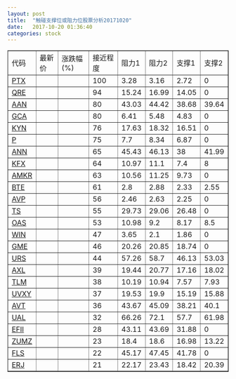 ```yaml
---
layout: post
title:  "触碰支撑位或阻力位股票分析20171020"
date:   2017-10-20 01:36:40
categories: stock
---
```

<script type="text/javascript">
var stockList = []
stockList.push('gb_ptx');
stockList.push('gb_qre');
stockList.push('gb_aan');
stockList.push('gb_gca');
stockList.push('gb_kyn');
stockList.push('gb_p');
stockList.push('gb_ann');
stockList.push('gb_kfx');
stockList.push('gb_amkr');
stockList.push('gb_bte');
stockList.push('gb_avp');
stockList.push('gb_ts');
stockList.push('gb_oas');
stockList.push('gb_win');
stockList.push('gb_gme');
stockList.push('gb_urs');
stockList.push('gb_axl');
stockList.push('gb_tlm');
stockList.push('gb_uvxy');
stockList.push('gb_avt');
stockList.push('gb_ual');
stockList.push('gb_efii');
stockList.push('gb_zumz');
stockList.push('gb_fls');
stockList.push('gb_erj');
</script>
<table border="1">
 <tr>
 <td>代码</td>
 <td>最新价</td>
 <td>涨跌幅(%)</td>
 <td>接近程度</td>
 <td>阻力1</td>
 <td>阻力2</td>
 <td>支撑1</td>
 <td>支撑2</td>
</tr>
  <tr id="ptx" class="green">
  <td><a href="http://stock.finance.sina.com.cn/usstock/quotes/PTX.html" target="_blank">PTX</a></td><td></td><td></td><td>100</td><td>3.28</td><td>3.16</td><td>2.72</td><td>0</td></tr>
  <tr id="qre" class="red">
  <td><a href="http://stock.finance.sina.com.cn/usstock/quotes/QRE.html" target="_blank">QRE</a></td><td></td><td></td><td>94</td><td>15.24</td><td>16.99</td><td>14.05</td><td>0</td></tr>
  <tr id="aan" class="red">
  <td><a href="http://stock.finance.sina.com.cn/usstock/quotes/AAN.html" target="_blank">AAN</a></td><td></td><td></td><td>80</td><td>43.03</td><td>44.42</td><td>38.68</td><td>39.64</td></tr>
  <tr id="gca" class="green">
  <td><a href="http://stock.finance.sina.com.cn/usstock/quotes/GCA.html" target="_blank">GCA</a></td><td></td><td></td><td>80</td><td>6.41</td><td>5.48</td><td>4.83</td><td>0</td></tr>
  <tr id="kyn" class="green">
  <td><a href="http://stock.finance.sina.com.cn/usstock/quotes/KYN.html" target="_blank">KYN</a></td><td></td><td></td><td>76</td><td>17.63</td><td>18.32</td><td>16.51</td><td>0</td></tr>
  <tr id="p" class="red">
  <td><a href="http://stock.finance.sina.com.cn/usstock/quotes/P.html" target="_blank">P</a></td><td></td><td></td><td>75</td><td>7.7</td><td>8.34</td><td>6.87</td><td>0</td></tr>
  <tr id="ann" class="red">
  <td><a href="http://stock.finance.sina.com.cn/usstock/quotes/ANN.html" target="_blank">ANN</a></td><td></td><td></td><td>65</td><td>45.43</td><td>46.13</td><td>38</td><td>41.99</td></tr>
  <tr id="kfx" class="green">
  <td><a href="http://stock.finance.sina.com.cn/usstock/quotes/KFX.html" target="_blank">KFX</a></td><td></td><td></td><td>64</td><td>10.97</td><td>11.1</td><td>7.4</td><td>8</td></tr>
  <tr id="amkr" class="green">
  <td><a href="http://stock.finance.sina.com.cn/usstock/quotes/AMKR.html" target="_blank">AMKR</a></td><td></td><td></td><td>63</td><td>10.56</td><td>11.25</td><td>9.73</td><td>0</td></tr>
  <tr id="bte" class="green">
  <td><a href="http://stock.finance.sina.com.cn/usstock/quotes/BTE.html" target="_blank">BTE</a></td><td></td><td></td><td>61</td><td>2.8</td><td>2.88</td><td>2.33</td><td>2.55</td></tr>
  <tr id="avp" class="green">
  <td><a href="http://stock.finance.sina.com.cn/usstock/quotes/AVP.html" target="_blank">AVP</a></td><td></td><td></td><td>56</td><td>2.46</td><td>2.63</td><td>2.25</td><td>0</td></tr>
  <tr id="ts" class="green">
  <td><a href="http://stock.finance.sina.com.cn/usstock/quotes/TS.html" target="_blank">TS</a></td><td></td><td></td><td>55</td><td>29.73</td><td>29.06</td><td>26.48</td><td>0</td></tr>
  <tr id="oas" class="green">
  <td><a href="http://stock.finance.sina.com.cn/usstock/quotes/OAS.html" target="_blank">OAS</a></td><td></td><td></td><td>53</td><td>10.98</td><td>9.2</td><td>8.17</td><td>8.5</td></tr>
  <tr id="win" class="green">
  <td><a href="http://stock.finance.sina.com.cn/usstock/quotes/WIN.html" target="_blank">WIN</a></td><td></td><td></td><td>47</td><td>3.65</td><td>2.1</td><td>1.86</td><td>0</td></tr>
  <tr id="gme" class="red">
  <td><a href="http://stock.finance.sina.com.cn/usstock/quotes/GME.html" target="_blank">GME</a></td><td></td><td></td><td>46</td><td>20.26</td><td>20.85</td><td>18.74</td><td>0</td></tr>
  <tr id="urs" class="green">
  <td><a href="http://stock.finance.sina.com.cn/usstock/quotes/URS.html" target="_blank">URS</a></td><td></td><td></td><td>44</td><td>57.26</td><td>58.7</td><td>46.13</td><td>53.03</td></tr>
  <tr id="axl" class="green">
  <td><a href="http://stock.finance.sina.com.cn/usstock/quotes/AXL.html" target="_blank">AXL</a></td><td></td><td></td><td>39</td><td>19.44</td><td>20.77</td><td>17.16</td><td>18.02</td></tr>
  <tr id="tlm" class="green">
  <td><a href="http://stock.finance.sina.com.cn/usstock/quotes/TLM.html" target="_blank">TLM</a></td><td></td><td></td><td>38</td><td>10.19</td><td>10.94</td><td>7.57</td><td>7.93</td></tr>
  <tr id="uvxy" class="green">
  <td><a href="http://stock.finance.sina.com.cn/usstock/quotes/UVXY.html" target="_blank">UVXY</a></td><td></td><td></td><td>37</td><td>19.53</td><td>19.9</td><td>15.19</td><td>15.88</td></tr>
  <tr id="avt" class="green">
  <td><a href="http://stock.finance.sina.com.cn/usstock/quotes/AVT.html" target="_blank">AVT</a></td><td></td><td></td><td>36</td><td>43.67</td><td>45.09</td><td>38.21</td><td>40.1</td></tr>
  <tr id="ual" class="red">
  <td><a href="http://stock.finance.sina.com.cn/usstock/quotes/UAL.html" target="_blank">UAL</a></td><td></td><td></td><td>32</td><td>66.26</td><td>72.1</td><td>57.7</td><td>61.98</td></tr>
  <tr id="efii" class="red">
  <td><a href="http://stock.finance.sina.com.cn/usstock/quotes/EFII.html" target="_blank">EFII</a></td><td></td><td></td><td>28</td><td>43.11</td><td>43.69</td><td>31.88</td><td>0</td></tr>
  <tr id="zumz" class="green">
  <td><a href="http://stock.finance.sina.com.cn/usstock/quotes/ZUMZ.html" target="_blank">ZUMZ</a></td><td></td><td></td><td>23</td><td>18.4</td><td>18.6</td><td>16.98</td><td>13.22</td></tr>
  <tr id="fls" class="red">
  <td><a href="http://stock.finance.sina.com.cn/usstock/quotes/FLS.html" target="_blank">FLS</a></td><td></td><td></td><td>22</td><td>45.17</td><td>47.45</td><td>41.78</td><td>0</td></tr>
  <tr id="erj" class="green">
  <td><a href="http://stock.finance.sina.com.cn/usstock/quotes/ERJ.html" target="_blank">ERJ</a></td><td></td><td></td><td>21</td><td>22.17</td><td>23.43</td><td>18.42</td><td>20.39</td></tr>
</table>
